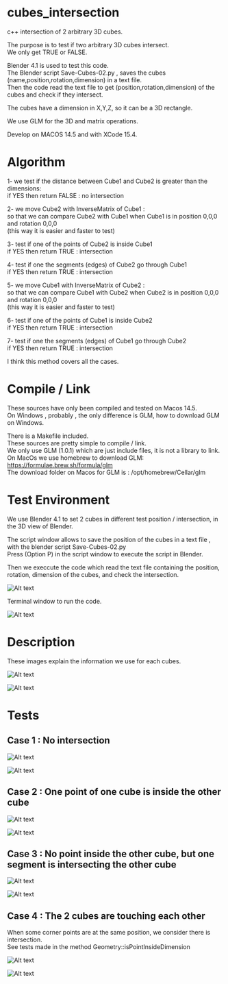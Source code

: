 # cubes_intersection
c++ intersection of 2 arbitrary 3D cubes.

The purpose is to test if two arbitrary 3D cubes intersect.<br />
We only get TRUE or FALSE.<br />

Blender 4.1 is used to test this code.<br />
The Blender script Save-Cubes-02.py , saves the cubes (name,position,rotation,dimension) in a text file.<br />
Then the code read the text file to get (position,rotation,dimension) of the cubes and check if they intersect.<br />

The cubes have a dimension in X,Y,Z, so it can be a 3D rectangle.

We use GLM for the 3D and matrix operations.

Develop on MACOS 14.5 and with XCode 15.4.

# Algorithm

1- we test if the distance between Cube1 and Cube2 is greater than the dimensions:<br />
    if YES then return FALSE : no intersection<br />
    
2- we move Cube2 with InverseMatrix of Cube1 : <br />
so that we can compare Cube2 with Cube1 when Cube1 is in position 0,0,0 and rotation 0,0,0<br />
    (this way it is easier and faster to test)<br />
    
3- test if one of the points of Cube2 is inside Cube1<br />
    if YES then return TRUE : intersection<br />
    
4- test if one the segments (edges) of Cube2 go through Cube1<br />
    if YES then return TRUE : intersection<br />
    
5- we move Cube1 with InverseMatrix of Cube2 : <br />
so that we can compare Cube1 with Cube2 when Cube2 is in position 0,0,0 and rotation 0,0,0<br />
    (this way it is easier and faster to test)<br />
    
6- test if one of the points of Cube1 is inside Cube2<br />
    if YES then return TRUE : intersection<br />
    
7- test if one the segments (edges) of Cube1 go through Cube2<br />
    if YES then return TRUE : intersection<br />    

I think this method covers all the cases.<br />

# Compile / Link

These sources have only been compiled and tested on Macos 14.5.<br />
On Windows , probably , the only difference is GLM, how to download GLM on Windows.<br />

There is a Makefile included.<br />
These sources are pretty simple to compile / link. <br />
We only use GLM (1.0.1) which are just include files, it is not a library to link.<br />
On MacOs we use homebrew to download GLM:<br />
https://formulae.brew.sh/formula/glm<br />
The download folder on Macos for GLM is : /opt/homebrew/Cellar/glm<br />


# Test Environment

We use Blender 4.1 to set 2 cubes in different test position / intersection, in the 3D view of Blender.

The script window allows to save the position of the cubes in a text file , with the blender script Save-Cubes-02.py<br />
Press (Option P) in the script window to execute the script in Blender.<br />

Then we execcute the code which read the text file containing the position, rotation, dimension of the cubes, and check the intersection.

![Alt text](images/test-02.jpg?raw=true "Test setting")

Terminal window to run the code.<br />

![Alt text](images/terminal-01.png?raw=true "Test setting")

# Description

These images explain the information we use for each cubes.<br />

![Alt text](images/cubes-3.jpg?raw=true "Position")

![Alt text](images/cubes-2.jpg?raw=true "Position")

# Tests

## Case 1 : No intersection

![Alt text](images/case1-02.png?raw=true "Test")

![Alt text](images/case1-01.png?raw=true "Test")

## Case 2 : One point of one cube is inside the other cube

![Alt text](images/case2-01.png?raw=true "Test")

![Alt text](images/case2-02.png?raw=true "Test")

## Case 3 : No point inside the other cube, but one segment is intersecting the other cube

![Alt text](images/case4-01.png?raw=true "Test")

![Alt text](images/case4-02.png?raw=true "Test")

## Case 4 : The 2 cubes are touching each other
When some corner points are at the same position, we consider there is intersection.<br />
See tests made in the method Geometry::isPointInsideDimension <br />

![Alt text](images/case5-01.png?raw=true "Test")

![Alt text](images/case5-02.png?raw=true "Test")
